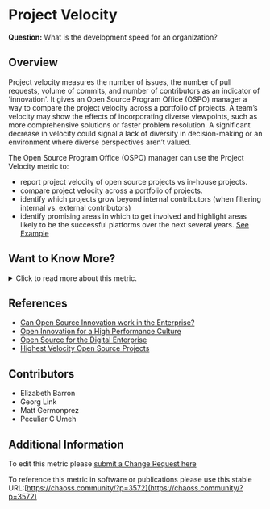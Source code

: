 # Project Velocity

**Question:** What is the development speed for an organization?

## Overview

Project velocity measures the number of issues, the number of pull requests, volume of commits, and number of contributors as an indicator of 'innovation'. It gives an Open Source Program Office (OSPO) manager a way to compare the project velocity across a portfolio of projects. A team’s velocity may show the effects of incorporating diverse viewpoints, such as more comprehensive solutions or faster problem resolution. A significant decrease in velocity could signal a lack of diversity in decision-making or an environment where diverse perspectives aren’t valued.


The Open Source Program Office (OSPO) manager can use the Project Velocity metric to:
* report project velocity of open source projects vs in-house projects.
* compare project velocity across a portfolio of projects.
* identify which projects grow beyond internal contributors (when filtering internal vs. external contributors)
* identify promising areas in which to get involved and highlight areas likely to be the successful platforms over the next several years. [See Example](https://www.cncf.io/blog/2017/06/05/30-highest-velocity-open-source-projects)


## Want to Know More?

<span markdown="1"><details>
<summary>Click to read more about this metric.</summary>

### Data Collection Strategies 
Base metrics include:
- [issues closed](https://github.com/chaoss/wg-evolution/blob/master/metrics/Issues_Closed.md)
- [number of reviews](https://github.com/chaoss/wg-evolution/blob/master/metrics/Reviews.md)
- [# of code changes](https://github.com/chaoss/wg-evolution/blob/master/metrics/Code_Changes.md)
- [# of committers](https://github.com/chaoss/wg-risk/blob/master/metrics/Committers.md)

### Filters

* Internal vs external contributors
* Project sources (e.g., internal repositories, open-source repositories, and competitor open-source repositories)
* Time

### Visualizations

* X-Axis: Logarithmic scale for Code Changes
* Y-Axis: Logarithmic scale of Sum of Number of Issues and Number of Reviews
* Dot-size: Committers
* Dots are projects

![cncf](https://raw.githubusercontent.com/chaoss/wg-value/main/focus-areas/communal-value/images/project-velocity_visualization.png)

[From CNCF](https://www.cncf.io/blog/2017/06/05/30-highest-velocity-open-source-projects/)
</details></span>

## References

- [Can Open Source Innovation work in the Enterprise?][l1]
- [Open Innovation for a High Performance Culture][l2]
- [Open Source for the Digital Enterprise][l3]
- [Highest Velocity Open Source Projects][l4]

[l1]: https://www.threefivetwo.com/blog/can-open-source-innovation-work-in-the-enterprise

[l2]: https://www.nearform.com/blog/want-a-high-performing-culture-make-way-for-open-innovation

[l3]: https://www.cio.com/article/3213146/open-source-is-powering-the-digital-enterprise.html

[l4]: https://www.cncf.io/blog/2017/06/05/30-highest-velocity-open-source-projects


## Contributors
- Elizabeth Barron
- Georg Link
- Matt Germonprez
- Peculiar C Umeh

## Additional Information
To edit this metric please [submit a Change Request here]( https://github.com/chaoss/wg-value/blob/main/focus-areas/communal-value/project-velocity.md)

To reference this metric in software or publications please use this stable URL:[https://chaoss.community/?p=3572](https://chaoss.community/?p=3572)


<!-- # For groupings in the knowledge base
Context tags: Software, Platforms, Contributions
Keyword tags: Speed, activity, volume, issues, reviews, commits
-->
